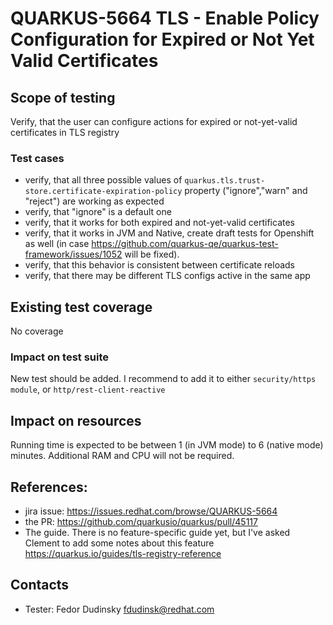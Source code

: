 # QUARKUS-5664 TLS - Enable Policy Configuration for Expired or Not Yet Valid Certificates

## Scope of testing
Verify, that the user can configure actions for expired or not-yet-valid certificates in TLS registry 

### Test cases
- verify, that all three possible values of `quarkus.tls.trust-store.certificate-expiration-policy` property ("ignore","warn" and "reject") are working as expected
- verify, that "ignore" is a default one
- verify, that it works for both expired and not-yet-valid certificates
- verify, that it works in JVM and Native, create draft tests for Openshift as well (in case https://github.com/quarkus-qe/quarkus-test-framework/issues/1052 will be fixed).
- verify, that this behavior is consistent between certificate reloads
- verify, that there may be different TLS configs active in the same app

## Existing test coverage
No coverage

### Impact on test suite
New test should be added. I recommend to add it to either `security/https module`, or `http/rest-client-reactive`

## Impact on resources
Running time is expected to be between 1 (in JVM mode) to 6 (native mode) minutes. Additional RAM and CPU will not be required.

## References:
- jira issue: https://issues.redhat.com/browse/QUARKUS-5664
- the PR: https://github.com/quarkusio/quarkus/pull/45117
- The guide. There is no feature-specific guide yet, but I've asked Clement to add some notes about this feature https://quarkus.io/guides/tls-registry-reference 

## Contacts
* Tester: Fedor Dudinsky <fdudinsk@redhat.com>